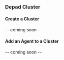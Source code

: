 ### Depad Cluster

#### Create a Cluster

-- coming soon --

#### Add an Agent to a Cluster

-- coming soon --
